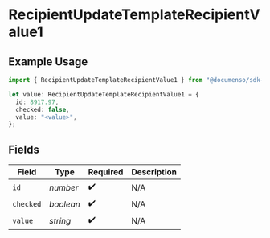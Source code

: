 # RecipientUpdateTemplateRecipientValue1

## Example Usage

```typescript
import { RecipientUpdateTemplateRecipientValue1 } from "@documenso/sdk-typescript/models/operations";

let value: RecipientUpdateTemplateRecipientValue1 = {
  id: 8917.97,
  checked: false,
  value: "<value>",
};
```

## Fields

| Field              | Type               | Required           | Description        |
| ------------------ | ------------------ | ------------------ | ------------------ |
| `id`               | *number*           | :heavy_check_mark: | N/A                |
| `checked`          | *boolean*          | :heavy_check_mark: | N/A                |
| `value`            | *string*           | :heavy_check_mark: | N/A                |